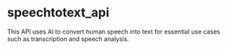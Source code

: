# speechtotext_api
This API uses AI to convert human speech into text for essential use cases such as transcription and speech analysis.
